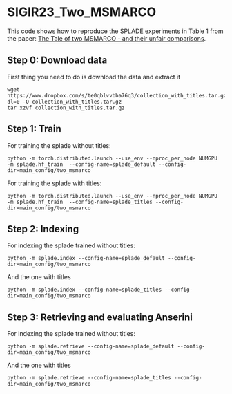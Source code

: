 # SIGIR23_Two_MSMARCO

This code shows how to reproduce the SPLADE experiments in Table 1 from the paper: [The Tale of two MSMARCO - and their unfair comparisons](https://arxiv.org/pdf/2304.12904.pdf). 

## Step 0: Download data

First thing you need to do is download the data and extract it

```
wget https://www.dropbox.com/s/te0qblvvbba76q3/collection_with_titles.tar.gz?dl=0 -O collection_with_titles.tar.gz
tar xzvf collection_with_titles.tar.gz
```

## Step 1: Train

For training the splade without titles:

```
python -m torch.distributed.launch --use_env --nproc_per_node NUMGPU  -m splade.hf_train  --config-name=splade_default --config-dir=main_config/two_msmarco
```

For training the splade with titles:

```
python -m torch.distributed.launch --use_env --nproc_per_node NUMGPU  -m splade.hf_train  --config-name=splade_titles --config-dir=main_config/two_msmarco
```

## Step 2: Indexing 

For indexing the splade trained without titles:

```
python -m splade.index --config-name=splade_default --config-dir=main_config/two_msmarco
```

And the one with titles

```
python -m splade.index --config-name=splade_titles --config-dir=main_config/two_msmarco
```

## Step 3: Retrieving and evaluating Anserini

For indexing the splade trained without titles:

```
python -m splade.retrieve --config-name=splade_default --config-dir=main_config/two_msmarco
```

And the one with titles

```
python -m splade.retrieve --config-name=splade_titles --config-dir=main_config/two_msmarco
```

